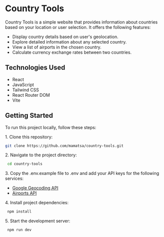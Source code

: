 # Country Tools

Country Tools is a simple website that provides information about countries based on your location or user selection. It offers the following features:

- Display country details based on user's geolocation.
- Explore detailed information about any selected country.
- View a list of airports in the chosen country.
- Calculate currency exchange rates between two countries.

## Technologies Used

- React
- JavaScript
- Tailwind CSS
- React Router DOM
- Vite

## Getting Started

To run this project locally, follow these steps:

1\. Clone this repository:

```bash
git clone https://github.com/mamatsa/country-tools.git
```

2\. Navigate to the project directory:

```bash
 cd country-tools
```

3\. Copy the .env.example file to .env and add your API keys for the following services:

- [Google Geocoding API](https://developers.google.com/maps/documentation/geocoding/requests-reverse-geocoding)
- [Airports API](https://api-ninjas.com/api/airports)

4\. Install project dependencies:

```bash
 npm install
```

5\. Start the development server:

```bash
 npm run dev
```
